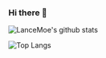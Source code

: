 ### Hi there 👋
![LanceMoe's github stats](https://github-readme-stats.vercel.app/api?username=LanceMoe&count_private=true&show_icons=true)

![Top Langs](https://github-readme-stats.vercel.app/api/top-langs/?username=LanceMoe&hide=php,css&layout=compact)

<!-- Here are some ideas to get you started:

- 🔭 I’m currently working on ...
- 🌱 I’m currently learning ...
- 👯 I’m looking to collaborate on ...
- 🤔 I’m looking for help with ...
- 💬 Ask me about ...
- 📫 How to reach me: ...
- 😄 Pronouns: ...
- ⚡ Fun fact: ...
